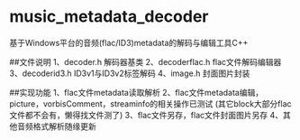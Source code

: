 # music_metadata_decoder
基于Windows平台的音频(flac/ID3)metadata的解码与编辑工具C++

##文件说明
1、decoder.h 解码器基类
2、decoderflac.h flac文件解码编辑器
3、decoderid3.h ID3v1与ID3v2标签解码
4、image.h 封面图片封装

##实现功能
1、flac文件metadata读取解析
2、flac文件metadata编辑，picture，vorbisComment，streaminfo的相关操作已测试 (其它block大部分flac文件都不会有，懒得找文件测了)
3、flac文件另存，flac文件封面图片另存
4、其他音频格式解析随缘更新 

